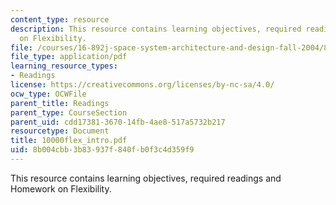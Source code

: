 ```yaml
---
content_type: resource
description: This resource contains learning objectives, required readings and Homework
  on Flexibility.
file: /courses/16-892j-space-system-architecture-and-design-fall-2004/8b004cbb3b83937f840fb0f3c4d359f9_10000flex_intro.pdf
file_type: application/pdf
learning_resource_types:
- Readings
license: https://creativecommons.org/licenses/by-nc-sa/4.0/
ocw_type: OCWFile
parent_title: Readings
parent_type: CourseSection
parent_uid: cdd17381-3670-14fb-4ae8-517a5732b217
resourcetype: Document
title: 10000flex_intro.pdf
uid: 8b004cbb-3b83-937f-840f-b0f3c4d359f9
---
```

This resource contains learning objectives, required readings and Homework on Flexibility.